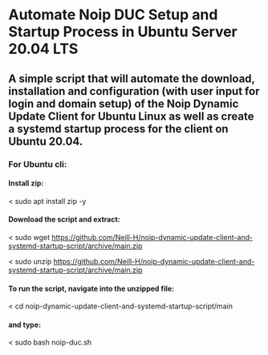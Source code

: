 # Automate Noip DUC Setup and Startup Process in Ubuntu Server 20.04 LTS


## A simple script that will automate the download, installation and configuration (with user input for login and domain setup) of the Noip Dynamic Update Client for Ubuntu Linux as well as create a systemd startup process for the client on Ubuntu 20.04.


### For Ubuntu cli:

#### Install zip:

< sudo apt install zip -y

#### Download the script and extract:

< sudo wget https://github.com/Neill-H/noip-dynamic-update-client-and-systemd-startup-script/archive/main.zip 

< sudo unzip https://github.com/Neill-H/noip-dynamic-update-client-and-systemd-startup-script/archive/main.zip

#### To run the script, navigate into the unzipped file:

< cd noip-dynamic-update-client-and-systemd-startup-script/main

#### and type:

< sudo bash noip-duc.sh
